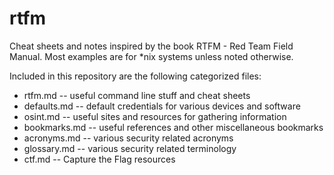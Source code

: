 # rtfm

Cheat sheets and notes inspired by the book RTFM - Red Team Field
Manual. Most examples are for *nix systems unless noted otherwise.

Included in this repository are the following categorized files:

- rtfm.md -- useful command line stuff and cheat sheets
- defaults.md -- default credentials for various devices and software
- osint.md -- useful sites and resources for gathering information
- bookmarks.md -- useful references and other miscellaneous bookmarks
- acronyms.md -- various security related acronyms
- glossary.md -- various security related terminology
- ctf.md -- Capture the Flag resources